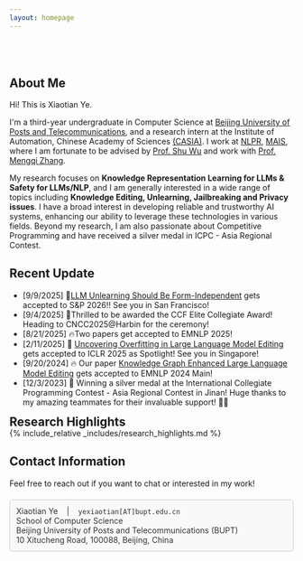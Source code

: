 ```yaml
---
layout: homepage
---
```


<h1 id="about-me" style="margin: 80px 0px 10px;"></h1>

## About Me

Hi! This is Xiaotian Ye.

I'm a third-year undergraduate in Computer Science at [Beijing University of Posts and Telecommunications](https://www.bupt.edu.cn/), and a research intern at the Institute of Automation, Chinese Academy of Sciences [(CASIA)](http://english.ia.cas.cn/). I work at [NLPR](http://cripac.ia.ac.cn/en/EN/volumn/home.shtml), [MAIS](https://mais.ia.ac.cn/), where I am fortunate to be advised by [Prof. Shu Wu](https://scholar.google.com/citations?user=qVge6YYAAAAJ) and work with [Prof. Mengqi Zhang](https://scholar.google.com/citations?user=8-tCnnUAAAAJ).


My research focuses on **Knowledge Representation Learning for LLMs & Safety for LLMs/NLP**, and I am generally interested in a wide range of topics including **Knowledge Editing, Unlearning, Jailbreaking and Privacy issues**. I have a broad interest in developing reliable and trustworthy AI systems, enhancing our ability to leverage these technologies in various fields. Beyond my research, I am also passionate about Competitive Programming and have received a silver medal in ICPC - Asia Regional Contest.

## Recent Update

- [9/9/2025] 🎉[LLM Unlearning Should Be Form-Independent](https://arxiv.org/abs/2506.07795) gets accepted to S&P 2026!! See you in San Francisco!
- [9/4/2025] 🎉Thrilled to be awarded the CCF Elite Collegiate Award! Heading to CNCC2025@Harbin for the ceremony!
- [8/21/2025] 🔥Two papers get accepted to EMNLP 2025!
- [2/11/2025] 🎉 [Uncovering Overfitting in Large Language Model Editing](https://arxiv.org/abs/2410.07819) gets accepted to ICLR 2025 as Spotlight! See you in Singapore!
- [9/20/2024] 🔥 Our paper [Knowledge Graph Enhanced Large Language Model Editing](https://arxiv.org/abs/2402.13593) gets accepted to EMNLP 2024 Main!
- [12/3/2023] 🍾 Winning a silver medal at the International Collegiate Programming Contest - Asia Regional Contest in Jinan! Huge thanks to my amazing teammates for their invaluable support! 🥈👏

<h2 style="margin: 0px 0px -15px;">Research Highlights</h2>

{% include_relative _includes/research_highlights.md %}

## Contact Information


Feel free to reach out if you want to chat or interested in my work!

<div style="border: 1px solid #ccc; padding: 11px; background-color: #f9f9f9; color: #333; border-radius: 5px; margin: 20px 0px 30px;" >
Xiaotian Ye&nbsp;&nbsp;&nbsp;&nbsp;|&nbsp;&nbsp;&nbsp;&nbsp;<code style="font-size: 12px;">yexiaotian[AT]bupt.edu.cn</code>
<br />
School of Computer Science
<br />
Beijing University of Posts and Telecommunications (BUPT)
<br />
10 Xitucheng Road, 100088, Beijing, China
</div>


<div style="text-align: center; width: 100%; margin: 5em auto; max-height: 12em; overflow: hidden;">
  <div style="transform: scale(0.3); transform-origin: center top; margin: 0;">
    <script type="text/javascript" id="clstr_globe" src="//clustrmaps.com/globe.js?d=IAGgowD5DDH0zd6UpcCd6uQu_3zP8YlAiYJmVKJQ7OA"></script>
  </div>
</div>